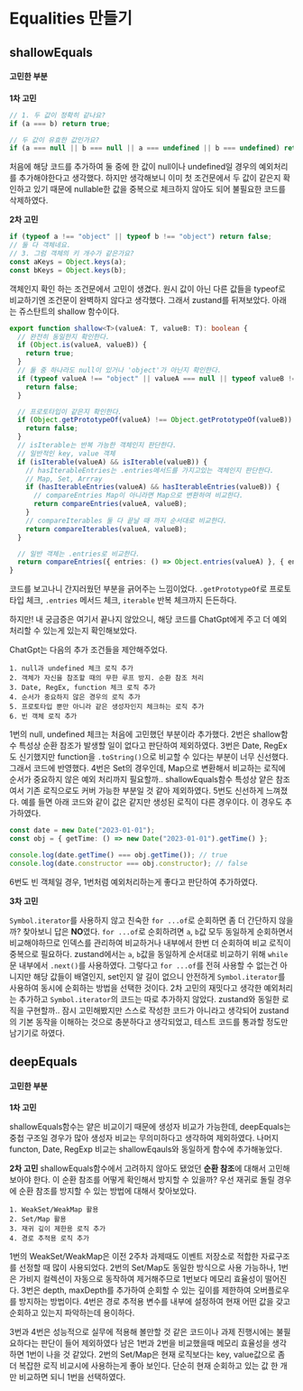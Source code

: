 # Equalities 만들기

## shallowEquals

#### 고민한 부분

**1차 고민**

```ts
// 1. 두 값이 정확히 같나요?
if (a === b) return true;

// 두 값이 유효한 값인가요?
if (a === null || b === null || a === undefined || b === undefined) return false;
```

처음에 해당 코드를 추가하여 둘 중에 한 값이 null이나 undefined일 경우의 예외처리를 추가해야한다고 생각했다. 하지만 생각해보니 이미 첫 조건문에서 두 값이 같은지 확인하고 있기 때문에 nullable한 값을 중복으로 체크하지 않아도 되어 불필요한 코드를 삭제하였다.

**2차 고민**

```ts
if (typeof a !== "object" || typeof b !== "object") return false;
// 둘 다 객체네요.
// 3. 그럼 객체의 키 개수가 같은가요?
const aKeys = Object.keys(a);
const bKeys = Object.keys(b);
```

객체인지 확인 하는 조건문에서 고민이 생겼다. 원시 값이 아닌 다른 값들을 typeof로 비교하기엔 조건문이 완벽하지 않다고 생각했다. 그래서 zustand를 뒤져보았다. 아래는 쥬스탄트의 shallow 함수이다.

```ts
export function shallow<T>(valueA: T, valueB: T): boolean {
  // 완전히 동일한지 확인한다.
  if (Object.is(valueA, valueB)) {
    return true;
  }
  // 둘 중 하나라도 null이 있거나 'object'가 아닌지 확인한다.
  if (typeof valueA !== "object" || valueA === null || typeof valueB !== "object" || valueB === null) {
    return false;
  }

  // 프로토타입이 같은지 확인한다.
  if (Object.getPrototypeOf(valueA) !== Object.getPrototypeOf(valueB)) {
    return false;
  }
  // isIterable는 반복 가능한 객체인지 판단한다.
  // 일반적인 key, value 객체
  if (isIterable(valueA) && isIterable(valueB)) {
    // hasIterableEntries는 .entries메서드를 가지고있는 객체인지 판단한다.
    // Map, Set, Arrray
    if (hasIterableEntries(valueA) && hasIterableEntries(valueB)) {
      // compareEntries Map이 아니라면 Map으로 변환하여 비교한다.
      return compareEntries(valueA, valueB);
    }
    // compareIterables 둘 다 끝날 때 까지 순서대로 비교한다.
    return compareIterables(valueA, valueB);
  }

  // 일반 객체는 .entries로 비교한다.
  return compareEntries({ entries: () => Object.entries(valueA) }, { entries: () => Object.entries(valueB) });
}
```

코드를 보고나니 간지러웠던 부분을 긁어주는 느낌이었다. `.getPrototypeOf`로 프로토타입 체크, `.entries` 메서드 체크, `iterable` 반복 체크까지 든든하다.

하지만! 내 궁금증은 여기서 끝나지 않았으니, 해당 코드를 ChatGpt에게 주고 더 예외처리할 수 있는게 있는지 확인해보았다.

ChatGpt는 다음의 추가 조건들을 제안해주었다.

```
1. null과 undefined 체크 로직 추가
2. 객체가 자신을 참조할 때의 무한 루프 방지. 순환 참조 처리
3. Date, RegEx, function 체크 로직 추가
4. 순서가 중요하지 않은 경우의 로직 추가
5. 프로토타입 뿐만 아니라 같은 생성자인지 체크하는 로직 추가
6. 빈 객체 로직 추가
```

1번의 null, undefined 체크는 처음에 고민했던 부분이라 추가했다.
2번은 shallow함수 특성상 순환 참조가 발생할 일이 없다고 판단하여 제외하였다.
3번은 Date, RegEx도 신기했지만 function을 `.toString()`으로 비교할 수 있다는 부분이 너무 신선했다. 그래서 코드에 반영했다.
4번은 Set의 경우인데, Map으로 변환해서 비교하는 로직에 순서가 중요하지 않은 예외 처리까지 필요할까.. shallowEquals함수 특성상 얕은 참조여서 기존 로직으로도 커버 가능한 부분일 것 같아 제외하였다.
5번도 신선하게 느껴졌다. 예를 들면 아래 코드와 같이 값은 같지만 생성된 로직이 다른 경우이다. 이 경우도 추가하였다.

```ts
const date = new Date("2023-01-01");
const obj = { getTime: () => new Date("2023-01-01").getTime() };

console.log(date.getTime() === obj.getTime()); // true
console.log(date.constructor === obj.constructor); // false
```

6번도 빈 객체일 경우, 1번처럼 예외처리하는게 좋다고 판단하여 추가하였다.

**3차 고민**

`Symbol.iterator`를 사용하지 않고 친숙한 `for ...of`로 순회하면 좀 더 간단하지 않을까? 찾아보니 답은 **NO**였다.
`for ...of`로 순회하려면 `a`, `b`값 모두 동일하게 순회하면서 비교해야하므로 인덱스를 관리하여 비교하거나 내부에서 한번 더 순회하여 비교 로직이 중복으로 필요하다.
zustand에서는 `a`, `b`값을 동일하게 순서대로 비교하기 위해 `while`문 내부에서 `.next()`를 사용하였다.
그렇다고 `for ...of`를 전혀 사용할 수 없는건 아니지만 해당 값들이 배열인지, set인지 알 길이 없으니 안전하게 `Symbol.iterator`를 사용하여 동시에 순회하는 방법을 선택한 것이다.
2차 고민의 재밋다고 생각한 예외처리는 추가하고 `Symbol.iterator`의 코드는 따로 추가하지 않았다. zustand와 동일한 로직을 구현할까.. 잠시 고민해봤지만 스스로 작성한 코드가 아니라고 생각되어 zustand의 기본 동작을 이해하는 것으로 충분하다고 생각되었고, 테스트 코드를 통과할 정도만 남기기로 하였다.

## deepEquals

#### 고민한 부분

**1차 고민**

shallowEquals함수는 얕은 비교이기 때문에 생성자 비교가 가능한데, deepEquals는 중첩 구조일 경우가 많아 생성자 비교는 무의미하다고 생각하여 제외하였다. 나머지 functon, Date, RegExp 비교는 shallowEqauls와 동일하게 함수에 추가해놓았다.

**2차 고민**
shallowEquals함수에서 고려하지 않아도 됐었던 **순환 참조**에 대해서 고민해보아야 한다. 이 순환 참조를 어떻게 확인해서 방지할 수 있을까?
우선 재귀로 돌릴 경우에 순환 참조를 방지할 수 있는 방법에 대해서 찾아보았다.

```
1. WeakSet/WeakMap 활용
2. Set/Map 활용
3. 재귀 깊이 제한용 로직 추가
4. 경로 추적용 로직 추가
```

1번의 WeakSet/WeakMap은 이전 2주차 과제때도 이벤트 저장소로 적합한 자료구조를 선정할 때 많이 사용되었다.
2번의 Set/Map도 동일한 방식으로 사용 가능하나, 1번은 가비지 컬렉션이 자동으로 동작하여 제거해주므로 1번보다 메모리 효율성이 떨어진다.
3번은 depth, maxDepth를 추가하여 순회할 수 있는 깊이를 제한하여 오버플로우를 방지하는 방법이다.
4번은 경로 추적용 변수를 내부에 설정하여 현재 어떤 값을 갖고 순회하고 있는지 파악하는데 용이하다.

3번과 4번은 성능적으로 실무에 적용해 볼만할 것 같은 코드이나 과제 진행시에는 불필요하다는 판단이 들어 제외하였다 남은 1번과 2번을 비교했을때 메모리 효율성을 생각하면 1번이 나을 것 같았다. 2번의 Set/Map은 현재 로직보다는 key, value값으로 좀 더 복잡한 로직 비교시에 사용하는게 좋아 보인다. 단순히 현재 순회하고 있는 값 한 개만 비교하면 되니 1번을 선택하였다.
